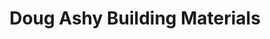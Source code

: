 ---
title: "Doug Ashy Building Materials"
url: /lafayette/doug-ashy-building-materials/
shop: Eisenwaren
---